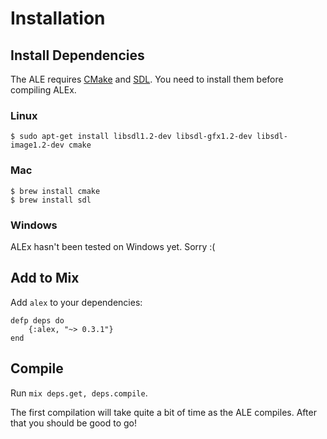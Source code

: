 # Installation

## Install Dependencies

The ALE requires [CMake](https://cmake.org/) and [SDL](https://www.libsdl.org/). You need to install them before compiling ALEx.

### Linux

```
$ sudo apt-get install libsdl1.2-dev libsdl-gfx1.2-dev libsdl-image1.2-dev cmake
```

### Mac

```
$ brew install cmake
$ brew install sdl
```

### Windows

ALEx hasn't been tested on Windows yet. Sorry :(

## Add to Mix

Add `alex` to your dependencies:

```
defp deps do
    {:alex, "~> 0.3.1"}
end
```

## Compile

Run `mix deps.get, deps.compile`.

The first compilation will take quite a bit of time as the ALE compiles. After that you should be good to go!